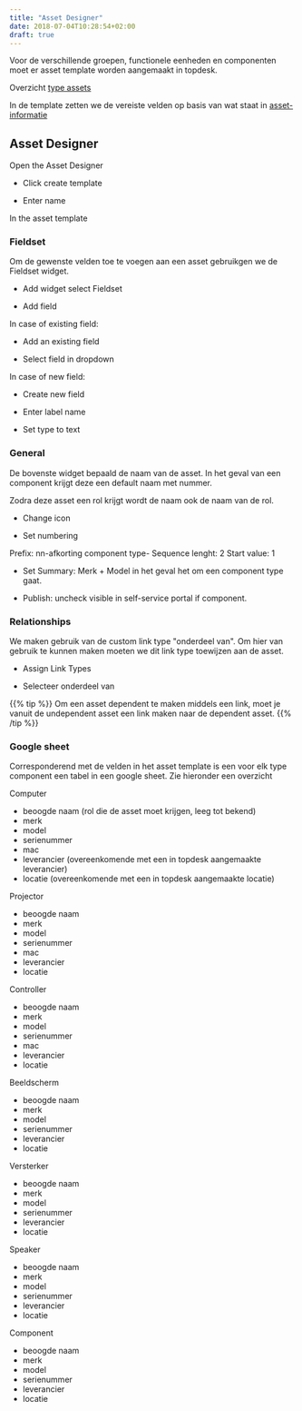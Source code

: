 ```yaml
---
title: "Asset Designer"
date: 2018-07-04T10:28:54+02:00
draft: true
---
```


Voor de verschillende groepen, functionele eenheden en componenten moet er asset template worden aangemaakt in topdesk. 

Overzicht [type assets](http://docs.museum.naturalis.nl/latest/standaarden/documentatie/naamgeving/#typen-objecten) 

In de template zetten we de vereiste velden op basis van wat staat in [asset-informatie](http://docs.museum.naturalis.nl/latest/standaarden/documentatie/asset-informatie/)

## Asset Designer

Open the Asset Designer

* Click create template

* Enter name 

In the asset template

### Fieldset
Om de gewenste velden toe te voegen aan een asset gebruikgen we de Fieldset widget. 

* Add widget select Fieldset

* Add field

In case of existing field:

* Add an existing field

* Select field in dropdown

In case of new field:

* Create new field 

* Enter label name

* Set type to text 

### General
De bovenste widget bepaald de naam van de asset. In het geval van een component krijgt deze een default naam met nummer. 

Zodra deze asset een rol krijgt wordt de naam ook de naam van de rol. 

* Change icon

* Set numbering

Prefix: nn-afkorting component type-
Sequence lenght: 2
Start value: 1

* Set Summary: Merk + Model in het geval het om een component type gaat. 

* Publish: uncheck visible in self-service portal if component.

### Relationships

We maken gebruik van de custom link type "onderdeel van". Om hier van gebruik te kunnen maken moeten we dit link type toewijzen aan de asset.

* Assign Link Types

* Selecteer onderdeel van 

{{% tip %}}
Om een asset dependent te maken middels een link, moet je vanuit de undependent asset een link maken naar de dependent asset. 
{{% /tip %}}

### Google sheet
Corresponderend met de velden in het asset template is een voor elk type component een tabel in een google sheet. Zie hieronder een overzicht 

Computer
* beoogde naam	(rol die de asset moet krijgen, leeg tot bekend)
* merk	
* model	
* serienummer	
* mac	
* leverancier	(overeenkomende met een in topdesk aangemaakte leverancier)
* locatie (overeenkomende met een in topdesk aangemaakte locatie)

Projector
* beoogde naam	
* merk	
* model	
* serienummer	
* mac	
* leverancier	
* locatie

Controller
* beoogde naam	
* merk	
* model	
* serienummer	
* mac	
* leverancier	
* locatie

Beeldscherm
* beoogde naam	
* merk	
* model	
* serienummer	
* leverancier	
* locatie

Versterker
* beoogde naam	
* merk	
* model	
* serienummer	
* leverancier	
* locatie

Speaker
* beoogde naam	
* merk	
* model	
* serienummer	
* leverancier	
* locatie

Component
* beoogde naam	
* merk	
* model	
* serienummer	
* leverancier	
* locatie






